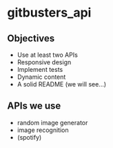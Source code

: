# gitbusters_api

## Objectives
- Use at least two APIs
- Responsive design
- Implement tests
- Dynamic content
- A solid README (we will see...)

## APIs we use
- random image generator 
- image recognition
- (spotify)
